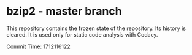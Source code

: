 # bzip2 - master branch

This repository contains the frozen state of the repository.
Its history is cleared. It is used only for static code
analysis with Codacy.

Commit Time: 1712116122